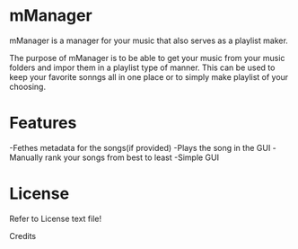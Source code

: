 

mManager 
====

mManager is a manager for your music that also serves as a playlist maker.


The purpose of mManager is to be able to get your music from your music folders and impor them in a playlist type of manner. This can be used to keep your favorite sonngs all in one place or to simply make playlist of your choosing.

Features
===

-Fethes metadata for the songs(if provided)
-Plays the song in the GUI
-Manually rank your songs from best to least
-Simple GUI

License
===

Refer to License text file!

Credits


